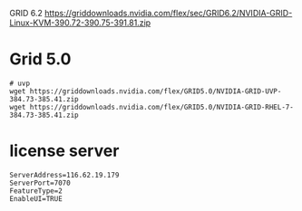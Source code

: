 GRID 6.2
https://griddownloads.nvidia.com/flex/sec/GRID6.2/NVIDIA-GRID-Linux-KVM-390.72-390.75-391.81.zip


# Grid 5.0
```
# uvp
wget https://griddownloads.nvidia.com/flex/GRID5.0/NVIDIA-GRID-UVP-384.73-385.41.zip
wget https://griddownloads.nvidia.com/flex/GRID5.0/NVIDIA-GRID-RHEL-7-384.73-385.41.zip
```

# license server
```
ServerAddress=116.62.19.179
ServerPort=7070 
FeatureType=2
EnableUI=TRUE
```

